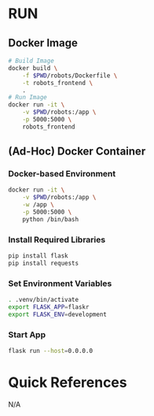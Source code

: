 # RUN
## Docker Image
```sh
# Build Image
docker build \
    -f $PWD/robots/Dockerfile \
    -t robots_frontend \
    .
# Run Image
docker run -it \
    -v $PWD/robots:/app \
    -p 5000:5000 \
    robots_frontend
```
## (Ad-Hoc) Docker Container
### Docker-based Environment
```sh
docker run -it \
    -v $PWD/robots:/app \
    -w /app \
    -p 5000:5000 \
    python /bin/bash
```
### Install Required Libraries
```sh
pip install flask
pip install requests
```
### Set Environment Variables
```sh
. .venv/bin/activate 
export FLASK_APP=flaskr
export FLASK_ENV=development
```
### Start App
```sh
flask run --host=0.0.0.0
```

# Quick References
N/A
